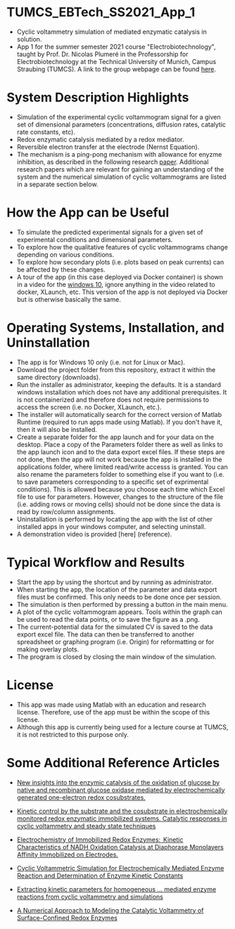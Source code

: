 # TUMCS_EBTech_SS2021_App_1
- Cyclic voltammetry simulation of mediated enzymatic catalysis in solution.
- App 1 for the summer semester 2021 course "Electrobiotechnology", taught by Prof. Dr. Nicolas Plumeré in the Professorship for Electrobiotechnology at the Technical University of Munich, Campus Straubing (TUMCS). A link to the group webpage can be found [here](https://ebt.cs.tum.de/?lang=en).

# System Description Highlights
- Simulation of the experimental cyclic voltammogram signal for a given set of dimensional parameters (concentrations, diffusion rates, catalytic rate constants, etc).
- Redox enzymatic catalysis mediated by a redox mediator.
- Reversible electron transfer at the electrode (Nernst Equation).
- The mechanism is a ping-pong mechanism with allowance for enyzme inhibition, as described in the following research [paper](https://pubs.acs.org/doi/abs/10.1021/ja204637d). Additional research papers which are relevant for gaining an understanding of the system and the numerical simulation of cyclic voltammograms are listed in a separate section below.

# How the App can be Useful
- To simulate the predicted experimental signals for a given set of experimental conditions and dimensional parameters.
- To explore how the qualitative features of cyclic voltammograms change depending on various conditions.
- To explore how secondary plots (i.e. plots based on peak currents) can be affected by these changes.
- A tour of the app (in this case deployed via Docker container) is shown in a video for the [windows 10](https://vimeo.com/538415217), ignore anything in the video related to docker, XLaunch, etc. This version of the app is not deployed via Docker but is otherwise basically the same.

# Operating Systems, Installation, and Uninstallation
- The app is for Windows 10 only (i.e. not for Linux or Mac).
- Download the project folder from this repository, extract it within the same directory (downloads).
- Run the installer as administrator, keeping the defaults. It is a standard windows installation which does not have any additional prerequisites. It is not containerized and therefore does not require permissions to access the screen (i.e. no Docker, XLaunch, etc.).
- The installer will automatically search for the correct version of Matlab Runtime (required to run apps made using Matlab). If you don't have it, then it will also be installed.
- Create a separate folder for the app launch and for your data on the desktop. Place a copy of the Parameters folder there as well as links to the app launch icon and to the data export excel files. If these steps are not done, then the app will not work because the app is installed in the applications folder, where limited read/write accesss is granted. You can also rename the parameters folder to something else if you want to (i.e. to save parameters corresponding to a specific set of exprimental conditions). This is allowed because you choose each time which Excel file to use for parameters. However, changes to the structure of the file (i.e. adding rows or moving cells) should not be done since the data is read by row/column assignments.
- Uninstallation is performed by locating the app with the list of other installed apps in your windows computer, and selecting uninstall.
- A demonstration video is provided [here] (reference).

# Typical Workflow and Results
- Start the app by using the shortcut and by running as administrator.
- When starting the app, the location of the parameter and data export files must be confirmed. This only needs to be done once per session.
- The simulation is then performed by pressing a button in the main menu.
- A plot of the cyclic voltammogram appears. Tools within the graph can be used to read the data points, or to save the figure as a .png.
- The current-potential data for the simulated CV is saved to the data export excel file. The data can then be transferred to another spreadsheet or graphing program (i.e. Origin) for reformatting or for making overlay plots.
- The program is closed by closing the main window of the simulation.

# License
- This app was made using Matlab with an education and research license. Therefore, use of the app must be within the scope of this license.
- Although this app is currently being used for a lecture course at TUMCS, it is not restricted to this purpose only.

# Some Additional Reference Articles
- [New insights into the enzymic catalysis of the oxidation of glucose by native and recombinant glucose oxidase mediated by electrochemically generated one-electron redox cosubstrates.](https://pubs.acs.org/doi/abs/10.1021/ja00054a001)

- [Kinetic control by the substrate and the cosubstrate in electrochemically monitored redox enzymatic immobilized systems. Catalytic responses in cyclic voltammetry and steady state techniques](https://www.sciencedirect.com/science/article/abs/pii/S0022072802006587)

- [Electrochemistry of Immobilized Redox Enzymes:  Kinetic Characteristics of NADH Oxidation Catalysis at Diaphorase Monolayers Affinity Immobilized on Electrodes.](https://doi.org/10.1021/ja0569196)

- [Cyclic Voltammetric Simulation for Electrochemically Mediated Enzyme Reaction and Determination of Enzyme Kinetic Constants](https://doi.org/10.1021/ac9711807)

- [Extracting kinetic parameters for homogeneous ... mediated enzyme reactions from cyclic voltammetry and simulations](https://doi.org/10.1016/j.bioelechem.2008.08.001)

- [A Numerical Approach to Modeling the Catalytic Voltammetry of Surface-Confined Redox Enzymes](https://doi.org/10.1021/jp047808g)
